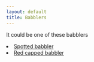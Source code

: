 ```yaml
---
layout: default
title: Babblers
---
```


It could be one of these <highlight>babblers</highlight>

<dl class="dl-horizontal">
	<li><a href="../birds/spotted-babbler.html">Spotted babbler</a></li>
	<li><a href="../birds/red-capped-babbler.html">Red capped babbler</a></li>
</dl>